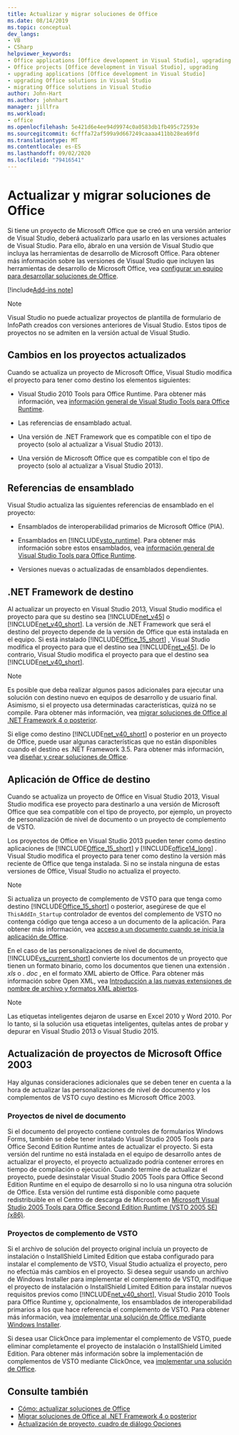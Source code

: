 ```yaml
---
title: Actualizar y migrar soluciones de Office
ms.date: 08/14/2019
ms.topic: conceptual
dev_langs:
- VB
- CSharp
helpviewer_keywords:
- Office applications [Office development in Visual Studio], upgrading
- Office projects [Office development in Visual Studio], upgrading
- upgrading applications [Office development in Visual Studio]
- upgrading Office solutions in Visual Studio
- migrating Office solutions in Visual Studio
author: John-Hart
ms.author: johnhart
manager: jillfra
ms.workload:
- office
ms.openlocfilehash: 5e421d6e4ee94d9974c0a0583db1fb495c72593e
ms.sourcegitcommit: 6cfffa72af599a9d667249caaaa411bb28ea69fd
ms.translationtype: MT
ms.contentlocale: es-ES
ms.lasthandoff: 09/02/2020
ms.locfileid: "79416541"
---
```

# <a name="upgrade-and-migrate-office-solutions"></a>Actualizar y migrar soluciones de Office
  Si tiene un proyecto de Microsoft Office que se creó en una versión anterior de Visual Studio, deberá actualizarlo para usarlo en las versiones actuales de Visual Studio. Para ello, ábralo en una versión de Visual Studio que incluya las herramientas de desarrollo de Microsoft Office. Para obtener más información sobre las versiones de Visual Studio que incluyen las herramientas de desarrollo de Microsoft Office, vea [configurar un equipo para desarrollar soluciones de Office](../vsto/configuring-a-computer-to-develop-office-solutions.md).

[!include[Add-ins note](includes/addinsnote.md)]

> [!NOTE]
> Visual Studio no puede actualizar proyectos de plantilla de formulario de InfoPath creados con versiones anteriores de Visual Studio. Estos tipos de proyectos no se admiten en la versión actual de Visual Studio.

## <a name="changes-to-upgraded-projects"></a>Cambios en los proyectos actualizados
 Cuando se actualiza un proyecto de Microsoft Office, Visual Studio modifica el proyecto para tener como destino los elementos siguientes:

- Visual Studio 2010 Tools para Office Runtime. Para obtener más información, vea [información general de Visual Studio Tools para Office Runtime](../vsto/visual-studio-tools-for-office-runtime-overview.md).

- Las referencias de ensamblado actual.

- Una versión de .NET Framework que es compatible con el tipo de proyecto (solo al actualizar a Visual Studio 2013).

- Una versión de Microsoft Office que es compatible con el tipo de proyecto (solo al actualizar a Visual Studio 2013).

## <a name="assembly-references"></a>Referencias de ensamblado
 Visual Studio actualiza las siguientes referencias de ensamblado en el proyecto:

- Ensamblados de interoperabilidad primarios de Microsoft Office (PIA).

- Ensamblados en [!INCLUDE[vsto_runtime](../vsto/includes/vsto-runtime-md.md)]. Para obtener más información sobre estos ensamblados, vea [información general de Visual Studio Tools para Office Runtime](../vsto/visual-studio-tools-for-office-runtime-overview.md).

- Versiones nuevas o actualizadas de ensamblados dependientes.

## <a name="targeted-net-framework"></a>.NET Framework de destino
 Al actualizar un proyecto en Visual Studio 2013, Visual Studio modifica el proyecto para que su destino sea [!INCLUDE[net_v45](../vsto/includes/net-v45-md.md)] o [!INCLUDE[net_v40_short](../sharepoint/includes/net-v40-short-md.md)]. La versión de .NET Framework que será el destino del proyecto depende de la versión de Office que está instalada en el equipo. Si está instalado [!INCLUDE[Office_15_short](../vsto/includes/office-15-short-md.md)] , Visual Studio modifica el proyecto para que el destino sea [!INCLUDE[net_v45](../vsto/includes/net-v45-md.md)]. De lo contrario, Visual Studio modifica el proyecto para que el destino sea [!INCLUDE[net_v40_short](../sharepoint/includes/net-v40-short-md.md)].

> [!NOTE]
> Es posible que deba realizar algunos pasos adicionales para ejecutar una solución con destino nuevo en equipos de desarrollo y de usuario final. Asimismo, si el proyecto usa determinadas características, quizá no se compile. Para obtener más información, vea [migrar soluciones de Office al .NET Framework 4 o posterior](../vsto/migrating-office-solutions-to-the-dotnet-framework-4-or-later.md).

 Si elige como destino [!INCLUDE[net_v40_short](../sharepoint/includes/net-v40-short-md.md)] o posterior en un proyecto de Office, puede usar algunas características que no están disponibles cuando el destino es .NET Framework 3.5. Para obtener más información, vea [diseñar y crear soluciones de Office](../vsto/designing-and-creating-office-solutions.md).

## <a name="targeted-office-application"></a>Aplicación de Office de destino
 Cuando se actualiza un proyecto de Office en Visual Studio 2013, Visual Studio modifica ese proyecto para destinarlo a una versión de Microsoft Office que sea compatible con el tipo de proyecto, por ejemplo, un proyecto de personalización de nivel de documento o un proyecto de complemento de VSTO.

 Los proyectos de Office en Visual Studio 2013 pueden tener como destino aplicaciones de [!INCLUDE[Office_15_short](../vsto/includes/office-15-short-md.md)] y [!INCLUDE[office14_long](../vsto/includes/office14-long-md.md)] . Visual Studio modifica el proyecto para tener como destino la versión más reciente de Office que tenga instalada. Si no se instala ninguna de estas versiones de Office, Visual Studio no actualiza el proyecto.

> [!NOTE]
> Si actualiza un proyecto de complemento de VSTO para que tenga como destino [!INCLUDE[Office_15_short](../vsto/includes/office-15-short-md.md)] o posterior, asegúrese de que el `ThisAddIn_Startup` controlador de eventos del complemento de VSTO no contenga código que tenga acceso a un documento de la aplicación. Para obtener más información, vea [acceso a un documento cuando se inicia la aplicación de Office](../vsto/programming-vsto-add-ins.md#AccessingDocuments).

 En el caso de las personalizaciones de nivel de documento, [!INCLUDE[vs_current_short](../sharepoint/includes/vs-current-short-md.md)] convierte los documentos de un proyecto que tienen un formato binario, como los documentos que tienen una extensión *. xls* o *. doc* , en el formato XML abierto de Office. Para obtener más información sobre Open XML, vea [Introducción a las nuevas extensiones de nombre de archivo y formatos XML abiertos](https://support.office.com/en-nz/article/Introduction-to-new-file-name-extensions-eca81dcb-5626-4e5b-8362-524d13ae4ec1).

> [!NOTE]
> Las etiquetas inteligentes dejaron de usarse en Excel 2010 y Word 2010. Por lo tanto, si la solución usa etiquetas inteligentes, quítelas antes de probar y depurar en Visual Studio 2013 o Visual Studio 2015.

## <a name="upgrade-microsoft-office-2003-projects"></a>Actualización de proyectos de Microsoft Office 2003
 Hay algunas consideraciones adicionales que se deben tener en cuenta a la hora de actualizar las personalizaciones de nivel de documento y los complementos de VSTO cuyo destino es Microsoft Office 2003.

### <a name="document-level-projects"></a>Proyectos de nivel de documento
 Si el documento del proyecto contiene controles de formularios Windows Forms, también se debe tener instalado Visual Studio 2005 Tools para Office Second Edition Runtime antes de actualizar el proyecto. Si esta versión del runtime no está instalada en el equipo de desarrollo antes de actualizar el proyecto, el proyecto actualizado podría contener errores en tiempo de compilación o ejecución. Cuando termine de actualizar el proyecto, puede desinstalar Visual Studio 2005 Tools para Office Second Edition Runtime en el equipo de desarrollo si no lo usa ninguna otra solución de Office. Esta versión del runtime está disponible como paquete redistribuible en el Centro de descarga de Microsoft en [Microsoft Visual Studio 2005 Tools para Office Second Edition Runtime (VSTO 2005 SE) (x86)](https://www.microsoft.com/download/details.aspx?id=2392).

### <a name="vsto-add-in-projects"></a>Proyectos de complemento de VSTO
 Si el archivo de solución del proyecto original incluía un proyecto de instalación o InstallShield Limited Edition que estaba configurado para instalar el complemento de VSTO, Visual Studio actualiza el proyecto, pero no efectúa más cambios en el proyecto. Si desea seguir usando un archivo de Windows Installer para implementar el complemento de VSTO, modifique el proyecto de instalación o InstallShield Limited Edition para instalar nuevos requisitos previos como [!INCLUDE[net_v40_short](../sharepoint/includes/net-v40-short-md.md)], Visual Studio 2010 Tools para Office Runtime y, opcionalmente, los ensamblados de interoperabilidad primarios a los que hace referencia el complemento de VSTO. Para obtener más información, vea [implementar una solución de Office mediante Windows Installer](../vsto/deploying-a-vsto-solution-by-using-windows-installer.md).

 Si desea usar ClickOnce para implementar el complemento de VSTO, puede eliminar completamente el proyecto de instalación o InstallShield Limited Edition. Para obtener más información sobre la implementación de complementos de VSTO mediante ClickOnce, vea [implementar una solución de Office](../vsto/deploying-an-office-solution.md).

## <a name="see-also"></a>Consulte también
- [Cómo: actualizar soluciones de Office](https://msdn.microsoft.com/a269e539-b717-4680-a568-2152b070347e)
- [Migrar soluciones de Office al .NET Framework 4 o posterior](../vsto/migrating-office-solutions-to-the-dotnet-framework-4-or-later.md)
- [Actualización de proyecto, cuadro de diálogo Opciones](../vsto/project-upgrade-options-dialog-box.md)
